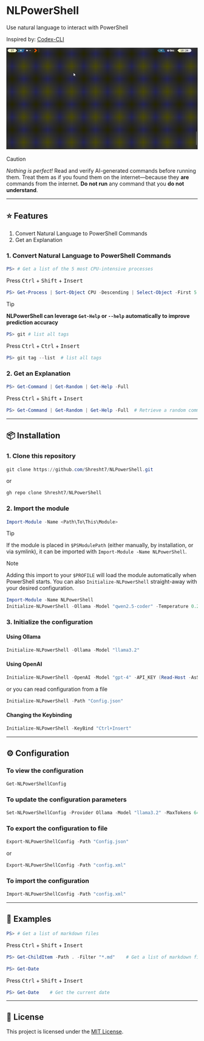 # NLPowerShell

Use natural language to interact with PowerShell

Inspired by: [Codex-CLI](https://github.com/microsoft/Codex-CLI)

![Demonstration](Docs/demo.gif)

> [!CAUTION]
>
> _Nothing is perfect!_ Read and verify AI-generated commands before running them. Treat them as if you found them on the internet—because they **are** commands from the internet. **Do not run** any command that you **do not understand**.

---

## ⭐ Features

1. Convert Natural Language to PowerShell Commands
2. Get an Explanation

### 1. Convert Natural Language to PowerShell Commands

```powershell
PS> # Get a list of the 5 most CPU-intensive processes
```

Press <kbd>Ctrl</kbd> + <kbd>Shift</kbd> + <kbd>Insert</kbd>

```powershell
PS> Get-Process | Sort-Object CPU -Descending | Select-Object -First 5  # Get a list of the 5 most CPU-intensive processes
```

>[!TIP]
> 
>  **NLPowerShell can leverage `Get-Help` or `--help` automatically to improve prediction accuracy**
>
> ```powershell
> PS> git # list all tags
> ```
>
> Press <kbd>Ctrl</kbd> + <kbd>Ctrl</kbd> + <kbd>Insert</kbd>
>
> ```powershell
> PS> git tag --list  # list all tags
> ```

### 2. Get an Explanation

```powershell
PS> Get-Command | Get-Random | Get-Help -Full
```

Press <kbd>Ctrl</kbd> + <kbd>Shift</kbd> + <kbd>Insert</kbd>

```powershell
PS> Get-Command | Get-Random | Get-Help -Full  # Retrieve a random command and display its full help information.
```

---

## 📦 Installation

### 1. Clone this repository

```powershell
git clone https://github.com/Shresht7/NLPowerShell.git
```

or

```powershell
gh repo clone Shresht7/NLPowerShell
```


### 2. Import the module

```powershell
Import-Module -Name <Path\To\This\Module>
```

> [!TIP]
> 
> If the module is placed in `$PSModulePath` (either manually, by installation, or via symlink), it can be imported with `Import-Module -Name NLPowerShell`.

>[!NOTE]
>
> Adding this import to your `$PROFILE` will load the module automatically when PowerShell starts. You can also `Initialize-NLPowerShell` straight-away with your desired configuration.
> 
> ```powershell
> Import-Module -Name NLPowerShell
> Initialize-NLPowerShell -Ollama -Model "qwen2.5-coder" -Temperature 0.2
> ```

### 3. Initialize the configuration

#### Using Ollama

```powershell
Initialize-NLPowerShell -Ollama -Model "llama3.2" 
```

#### Using OpenAI

```powershell
Initialize-NLPowerShell -OpenAI -Model "gpt-4" -API_KEY (Read-Host -AsSecureString -Prompt "OpenAI API Key") 
```

or you can read configuration from a file

```powershell
Initialize-NLPowerShell -Path "Config.json"
```

#### Changing the Keybinding

```powershell
Initialize-NLPowerShell -KeyBind "Ctrl+Insert"
```

---

## ⚙️ Configuration

### To view the configuration

```powershell
Get-NLPowerShellConfig
```

### To update the configuration parameters

```powershell
Set-NLPowerShellConfig -Provider Ollama -Model "llama3.2" -MaxTokens 64
```

### To export the configuration to file

```powershell
Export-NLPowerShellConfig -Path "Config.json"
```
or
```powershell
Export-NLPowerShellConfig -Path "config.xml"
```

### To import the configuration

```powershell
Import-NLPowerShellConfig -Path "config.xml"
```
---

## 📖 Examples

```powershell
PS> # Get a list of markdown files
```

Press <kbd>Ctrl</kbd> + <kbd>Shift</kbd> + <kbd>Insert</kbd>

```powershell
PS> Get-ChildItem -Path . -Filter "*.md"    # Get a list of markdown files
```

```powershell
PS> Get-Date
```

Press <kbd>Ctrl</kbd> + <kbd>Shift</kbd> + <kbd>Insert</kbd>

```powershell
PS> Get-Date    # Get the current date
```


---

## 📄 License

This project is licensed under the [MIT License](./LICENSE).
